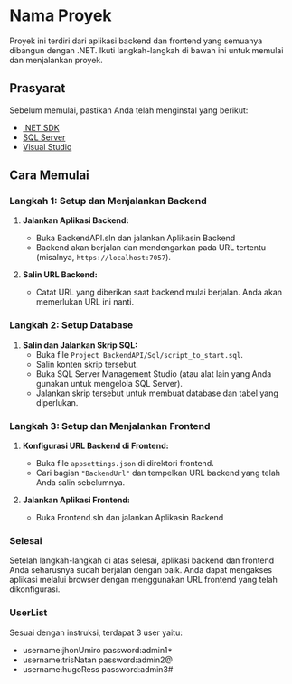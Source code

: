 # Nama Proyek

Proyek ini terdiri dari aplikasi backend dan frontend yang semuanya dibangun dengan .NET. Ikuti langkah-langkah di bawah ini untuk memulai dan menjalankan proyek.

## Prasyarat

Sebelum memulai, pastikan Anda telah menginstal yang berikut:

- [.NET SDK](https://dotnet.microsoft.com/download)
- [SQL Server](https://www.microsoft.com/en-us/sql-server/sql-server-downloads)
- [Visual Studio](https://visualstudio.microsoft.com/)

## Cara Memulai

### Langkah 1: Setup dan Menjalankan Backend

1. **Jalankan Aplikasi Backend:**
   - Buka BackendAPI.sln dan jalankan Aplikasin Backend
   - Backend akan berjalan dan mendengarkan pada URL tertentu (misalnya, `https://localhost:7057`).

2. **Salin URL Backend:**
   - Catat URL yang diberikan saat backend mulai berjalan. Anda akan memerlukan URL ini nanti.

### Langkah 2: Setup Database

1. **Salin dan Jalankan Skrip SQL:**
   - Buka file `Project BackendAPI/Sql/script_to_start.sql`.
   - Salin konten skrip tersebut.
   - Buka SQL Server Management Studio (atau alat lain yang Anda gunakan untuk mengelola SQL Server).
   - Jalankan skrip tersebut untuk membuat database dan tabel yang diperlukan.

### Langkah 3: Setup dan Menjalankan Frontend

1. **Konfigurasi URL Backend di Frontend:**
   - Buka file `appsettings.json` di direktori frontend.
   - Cari bagian `"BackendUrl"` dan tempelkan URL backend yang telah Anda salin sebelumnya.

2. **Jalankan Aplikasi Frontend:**
   - Buka Frontend.sln dan jalankan Aplikasin Backend
    
### Selesai

Setelah langkah-langkah di atas selesai, aplikasi backend dan frontend Anda seharusnya sudah berjalan dengan baik. Anda dapat mengakses aplikasi melalui browser dengan menggunakan URL frontend yang telah dikonfigurasi.

### UserList
Sesuai dengan instruksi, terdapat 3 user yaitu:
  - username:jhonUmiro
    password:admin1*
  - username:trisNatan
    password:admin2@
  - username:hugoRess
    password:admin3#
